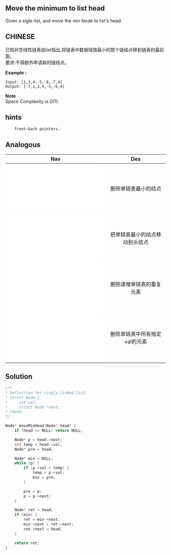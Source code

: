## Move the minimum to list head

Given a sigle-list, and move the min Node to list's head.

## CHINESE
已知非空线性链表由list指出,将链表中数据域值最小的那个链结点移到链表的最前面。<br />
要求:不得额外申请新的链结点。<br />

**Example :**
```
Input: [1,3,4,-5,-6,-7,4]
Output: [-7,1,3,4,-5,-6,4]
```

**Note** <br />
Space Complexity is O(1).<br />

## hints
```
    front-back pointers.
```

## Analogous
|                         Nav            |                   Des                 |
| :-------------------------------------:|:-------------------------------------:|
| ![deleteMinNode](deleteMinNode.md)     |删除单链表最小的结点                   |
| ![moveMinHead](moveMinHead.md)         |把单链表最小的结点移动到头结点         |
| ![deleteDumplicate](deleteDumplicate.md) |删除递增单链表的重复元素             |
| ![deleteMulNode](deleteMultipleIdenticalNodes.md) |删除单链表中所有指定val的元素 |


## Solution
``` c
/**
* Definition for singly-linked list.
* struct Node {
*     int val;
*     struct Node *next;
* }Node;
*/

Node* moveMinHead(Node* head) {
    if (head == NULL) return NULL;

    Node* p = head->next;
    int temp = head->val;
    Node* pre = head;

    Node* min = NULL;
    while (p) {
        if (p->val < temp) {
            temp = p->val;
            min = pre;
        }

        pre = p;
        p = p->next;
    }

    Node* ret = head;
    if (min) {
        ret = min->next;
        min->next = ret->next;
        ret->next = head;
    }

    return ret;
}

```
